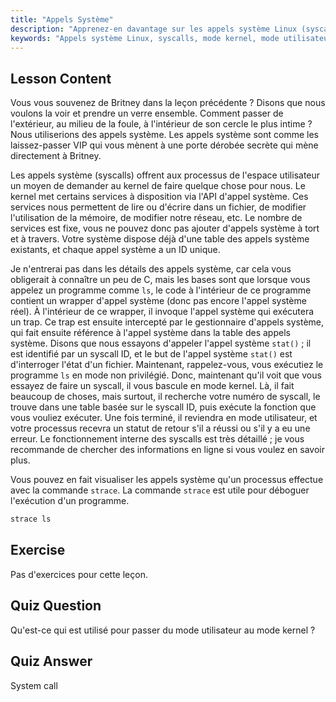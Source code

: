 ```yaml
---
title: "Appels Système"
description: "Apprenez-en davantage sur les appels système Linux (syscalls) et leur interaction avec le kernel. Comprenez les modes utilisateur et kernel, et utilisez `strace` pour le débogage. Commencez votre parcours Linux !"
keywords: "Appels système Linux, syscalls, mode kernel, mode utilisateur, commande strace, tutoriel Linux, Linux pour débutants, guide Linux"
---
```


## Lesson Content

Vous vous souvenez de Britney dans la leçon précédente ? Disons que nous voulons la voir et prendre un verre ensemble. Comment passer de l'extérieur, au milieu de la foule, à l'intérieur de son cercle le plus intime ? Nous utiliserions des appels système. Les appels système sont comme les laissez-passer VIP qui vous mènent à une porte dérobée secrète qui mène directement à Britney.

Les appels système (syscalls) offrent aux processus de l'espace utilisateur un moyen de demander au kernel de faire quelque chose pour nous. Le kernel met certains services à disposition via l'API d'appel système. Ces services nous permettent de lire ou d'écrire dans un fichier, de modifier l'utilisation de la mémoire, de modifier notre réseau, etc. Le nombre de services est fixe, vous ne pouvez donc pas ajouter d'appels système à tort et à travers. Votre système dispose déjà d'une table des appels système existants, et chaque appel système a un ID unique.

Je n'entrerai pas dans les détails des appels système, car cela vous obligerait à connaître un peu de C, mais les bases sont que lorsque vous appelez un programme comme `ls`, le code à l'intérieur de ce programme contient un wrapper d'appel système (donc pas encore l'appel système réel). À l'intérieur de ce wrapper, il invoque l'appel système qui exécutera un trap. Ce trap est ensuite intercepté par le gestionnaire d'appels système, qui fait ensuite référence à l'appel système dans la table des appels système. Disons que nous essayons d'appeler l'appel système `stat()` ; il est identifié par un syscall ID, et le but de l'appel système `stat()` est d'interroger l'état d'un fichier. Maintenant, rappelez-vous, vous exécutiez le programme `ls` en mode non privilégié. Donc, maintenant qu'il voit que vous essayez de faire un syscall, il vous bascule en mode kernel. Là, il fait beaucoup de choses, mais surtout, il recherche votre numéro de syscall, le trouve dans une table basée sur le syscall ID, puis exécute la fonction que vous vouliez exécuter. Une fois terminé, il reviendra en mode utilisateur, et votre processus recevra un statut de retour s'il a réussi ou s'il y a eu une erreur. Le fonctionnement interne des syscalls est très détaillé ; je vous recommande de chercher des informations en ligne si vous voulez en savoir plus.

Vous pouvez en fait visualiser les appels système qu'un processus effectue avec la commande `strace`. La commande `strace` est utile pour déboguer l'exécution d'un programme.

```bash
strace ls
```

## Exercise

Pas d'exercices pour cette leçon.

## Quiz Question

Qu'est-ce qui est utilisé pour passer du mode utilisateur au mode kernel ?

## Quiz Answer

System call
